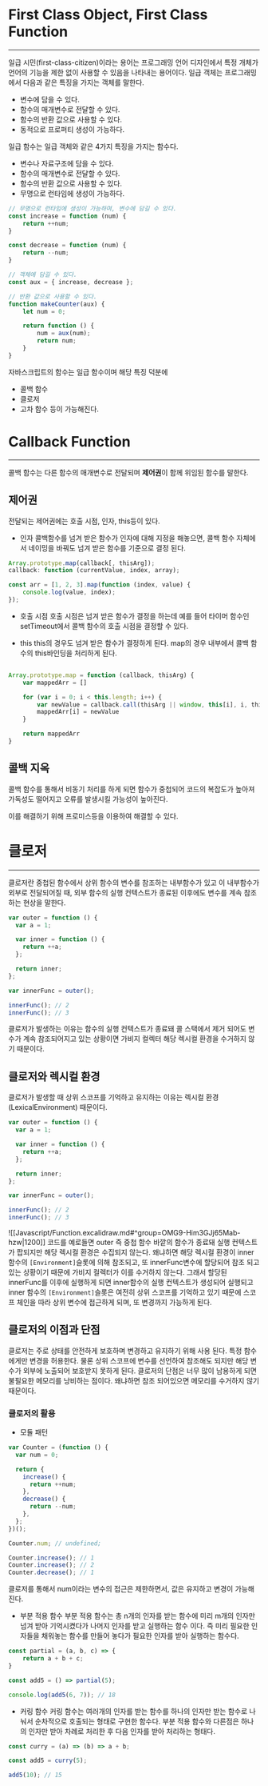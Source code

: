 # First Class Object, First Class Function
---
일급 시민(first-class-citizen)이라는 용어는 프로그래밍 언어 디자인에서 특정 개체가 언어의 기능을 제한 없이 사용할 수 있음을 나타내는 용어이다.
일급 객체는 프로그래밍에서 다음과 같은 특징을 가지는 객체를 말한다.
- 변수에 담을 수 있다.
- 함수의 매개변수로 전달할 수 있다.
- 함수의 반환 값으로 사용할 수 있다.
- 동적으로 프로퍼티 생성이 가능하다.

일급 함수는 일급 객체와 같은 4가지 특징을 가지는 함수다.
- 변수나 자료구조에 담을 수 있다.
- 함수의 매개변수로 전달할 수 있다.
- 함수의 반환 값으로 사용할 수 있다.
- 무명으로 런타임에 생성이 가능하다.

```js
// 무명으로 런타임에 생성이 가능하며, 변수에 담길 수 있다.
const increase = function (num) {
	return ++num;
}

const decrease = function (num) {
	return --num;
}

// 객체에 담길 수 있다.
const aux = { increase, decrease };

// 반환 값으로 사용할 수 있다.
function makeCounter(aux) {
	let num = 0;

	return function () {
		num = aux(num);
		return num;
	}
}
```

자바스크립트의 함수는 일급 함수이며 해당 특징 덕분에
- 콜백 함수
- 클로저
- 고차 함수
등이 가능해진다.

# Callback Function
---
콜백 함수는 다른 함수의 매개변수로 전달되며 **제어권**이 함께 위임된 함수를 말한다.

## 제어권
전달되는 제어권에는 호출 시점, 인자, this등이 있다.

- 인자
콜백함수를 넘겨 받은 함수가 인자에 대해 지정을 해놓으면, 콜백 함수 자체에서 네이밍을 바꿔도 넘겨 받은 함수를 기준으로 결정 된다.
```js
Array.prototype.map(callback[, thisArg]);
callback: function (currentValue, index, array);

const arr = [1, 2, 3].map(function (index, value) {
	console.log(value, index);
});
```

- 호출 시점
호출 시점은 넘겨 받은 함수가 결정을 하는데 예를 들어 타이머 함수인 setTimeout에서 콜백 함수의 호출 시점을 결정할 수 있다.

- this
this의 경우도 넘겨 받은 함수가 결정하게 된다. map의 경우 내부에서 콜백 함수의 this바인딩을 처리하게 된다.
```js

Array.prototype.map = function (callback, thisArg) {
	var mappedArr = []

	for (var i = 0; i < this.length; i++) {
		var newValue = callback.call(thisArg || window, this[i], i, thisArg || this);
		mappedArr[i] = newValue
    }

	return mappedArr
}

```

## 콜백 지옥
콜백 함수를 통해서 비동기 처리를 하게 되면 함수가 중첩되어 코드의 복잡도가 높아져 가독성도 떨어지고 오류를 발생시킬 가능성이 높아진다.

이를 해결하기 위해 프로미스등을 이용하여 해결할 수 있다.

# 클로저
---
클로저란 중첩된 함수에서 상위 함수의 변수를 참조하는 내부함수가 있고 이 내부함수가 외부로 전달되어질 때, 외부 함수의 실행 컨텍스트가 종료된 이후에도 변수를 계속 참조하는 현상을 말한다.

```js
var outer = function () {
  var a = 1;

  var inner = function () {
    return ++a;
  };

  return inner;
};

var innerFunc = outer();

innerFunc(); // 2
innerFunc(); // 3
```

클로저가 발생하는 이유는 함수의 실행 컨텍스트가 종료돼 콜 스택에서 제거 되어도 변수가 계속 참조되어지고 있는 상황이면 가비지 컬렉터 해당 렉시컬 환경을 수거하지 않기 때문이다.

## 클로저와 렉시컬 환경
클로저가 발생할 때 상위 스코프를 기억하고 유지하는 이유는 렉시컬 환경(LexicalEnvironment) 때문이다.
```js
var outer = function () {
  var a = 1;

  var inner = function () {
    return ++a;
  };

  return inner;
};

var innerFunc = outer();

innerFunc(); // 2
innerFunc(); // 3
```
![[Javascript/Function.excalidraw.md#^group=OMG9-Him3GJj65Mab-hzw|1200]]
코드를 예로들면 outer 즉 중첩 함수 바깥의 함수가 종료돼 실행 컨텍스트가 팝되지만 해당 렉시컬 환경은 수집되지 않는다.
왜냐하면 해당 렉시컬 환경이 inner함수의 `[Environment]`슬롯에 의해 참조되고, 또 innerFunc변수에 할당되어 참조 되고 있는 상황이기 때문에 가비지 컬렉터가 이를 수거하지 않는다.
그래서 할당된 innerFunc를 이후에 실행하게 되면 inner함수의 실행 컨텍스트가 생성되어 실행되고 inner 함수의 `[Environment]`슬롯은 여전히 상위 스코프를 기억하고 있기 때문에 스코프 체인을 따라 상위 변수에 접근하게 되며, 또 변경까지 가능하게 된다.

## 클로저의 이점과 단점
클로저는 주로 상태를 안전하게 보호하며 변경하고 유지하기 위해 사용 된다. 특정 함수에게만 변경을 허용한다.
물론 상위 스코프에 변수를 선언하여 참조해도 되지만 해당 변수가 외부에 노출되어 보호받지 못하게 된다.
클로저의 단점은 너무 많이 남용하게 되면 불필요한 메모리를 낭비하는 점이다. 왜냐하면 참조 되어있으면 메모리를 수거하지 않기 때문이다.

### 클로저의 활용
- 모듈 패턴
```js
var Counter = (function () {
  var num = 0;

  return {
    increase() {
      return ++num;
    },
    decrease() {
      return --num;
    },
  };
})();

Counter.num; // undefined;

Counter.increase(); // 1
Counter.increase(); // 2
Counter.decrease(); // 1
```
클로저를 통해서 num이라는 변수의 접근은 제한하면서, 값은 유지하고 변경이 가능해진다.


- 부분 적용 함수
부분 적용 함수는 총 n개의 인자를 받는 함수에 미리 m개의 인자만 넘겨 받아 기억시켰다가 나머지 인자를 받고 실행하는 함수 이다.
즉 미리 필요한 인자들을 채워놓는 함수를 만들어 놓다가 필요한 인자를 받아 실행하는 함수다.
```js
const partial = (a, b, c) => {
	return a + b + c;
}

const add5 = () => partial(5);

console.log(add5(6, 7)); // 18
```

- 커링 함수
커링 함수는 여러개의 인자를 받는 함수를 하나의 인자만 받는 함수로 나눠서 순차적으로 호출되는 형태로 구현한 함수다.
부분 적용 함수와 다른점은 하나의 인자만 받아 차례로 처리한 후 다음 인자를 받아 처리하는 형태다.
```js
const curry = (a) => (b) => a + b;

const add5 = curry(5);

add5(10); // 15
```
